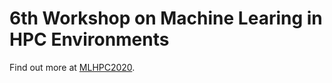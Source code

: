# 6th Workshop on Machine Learing in HPC Environments

Find out more at [MLHPC2020](http://ornlcda.github.io/MLHPC2020).
